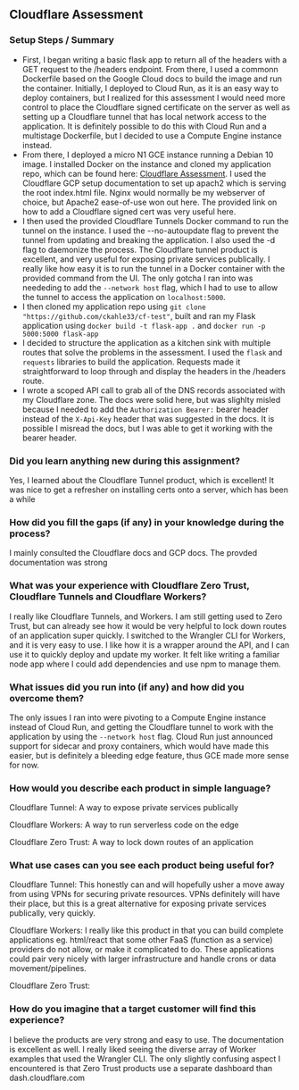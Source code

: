 ## Cloudflare Assessment

### Setup Steps / Summary

*   First, I began writing a basic flask app to return all of the headers with a GET request to the /headers endpoint. From there, I used a commonn Dockerfile based on the Google Cloud docs to build the image and run the container. Initially, I deployed to Cloud Run, as it is an easy way to deploy containers, but I realized for this assessment I would need more control to place the Cloudflare signed certificate on the server as well as setting up a Cloudflare tunnel that has local network access to the application. It is definitely possible to do this with Cloud Run and a multistage Dockerfile, but I decided to use a Compute Engine instance instead.
*   From there, I deployed a micro N1 GCE instance running a Debian 10 image. I installed Docker on the instance and cloned my application repo, which can be found here: [Cloudflare Assessment](https://github.com/ckahle33/cf-test). I used the Cloudflare GCP setup documentation to set up apach2 which is serving the root index.html file. Nginx would normally be my webserver of choice, but Apache2 ease-of-use won out here. The provided link on how to add a Cloudflare signed cert was very useful here.
*   I then used the provided Cloudflare Tunnels Docker command to run the tunnel on the instance. I used the --no-autoupdate flag to prevent the tunnel from updating and breaking the application. I also used the -d flag to daemonize the process. The Cloudflare tunnel product is excellent, and very useful for exposing private services publically. I really like how easy it is to run the tunnel in a Docker container with the provided command from the UI. The only gotcha I ran into was neededing to add the `--network host` flag, which I had to use to allow the tunnel to access the application on `localhost:5000`.
*   I then cloned my application repo using `git clone "https://github.com/ckahle33/cf-test"`, built and ran my Flask application using `docker build -t flask-app .` and `docker run -p 5000:5000 flask-app`
*   I decided to structure the application as a kitchen sink with multiple routes that solve the problems in the assessment. I used the `flask` and `requests` libraries to build the application. Requests made it straightforward to loop through and display the headers in the /headers route.
*   I wrote a scoped API call to grab all of the DNS records associated with my Cloudflare zone. The docs were solid here, but was slighlty misled because I needed to add the `Authorization Bearer:` bearer header instead of the `X-Api-Key` header that was suggested in the docs. It is possible I misread the docs, but I was able to get it working with the bearer header.

### Did you learn anything new during this assignment?

Yes, I learned about the Cloudflare Tunnel product, which is excellent! It was nice to get a refresher on installing certs onto a server, which has been a while

### How did you fill the gaps (if any) in your knowledge during the process?

I mainly consulted the Cloudflare docs and GCP docs. The provded documentation was strong

### What was your experience with Cloudflare Zero Trust, Cloudflare Tunnels and Cloudflare Workers?

I really like Cloudflare Tunnels, and Workers. I am still getting used to Zero Trust, but can already see how it would be very helpful to lock down routes of an application super quickly. I switched to the Wrangler CLI for Workers, and it is very easy to use. I like how it is a wrapper around the API, and I can use it to quickly deploy and update my worker. It felt like writing a familiar node app where I could add dependencies and use npm to manage them.

### What issues did you run into (if any) and how did you overcome them?

The only issues I ran into were pivoting to a Compute Engine instance instead of Cloud Run, and getting the Cloudflare tunnel to work with the application by using the `--network host` flag. Cloud Run just announced support for sidecar and proxy containers, which would have made this easier, but is definitely a bleeding edge feature, thus GCE made more sense for now.

### How would you describe each product in simple language?

Cloudflare Tunnel: A way to expose private services publically

Cloudflare Workers: A way to run serverless code on the edge

Cloudflare Zero Trust: A way to lock down routes of an application

### What use cases can you see each product being useful for?

Cloudflare Tunnel: This honestly can and will hopefully usher a move away from using VPNs for securing private resources. VPNs definitely will have their place, but this is a great alternative for exposing private services publically, very quickly.

Cloudflare Workers: I really like this product in that you can build complete applications eg. html/react that some other FaaS (function as a service) providers do not allow, or make it complicated to do. These applications could pair very nicely with larger infrastructure and handle crons or data movement/pipelines.

Cloudflare Zero Trust:

### How do you imagine that a target customer will find this experience?

I believe the products are very strong and easy to use. The documentation is excellent as well. I really liked seeing the diverse array of Worker examples that used the Wrangler CLI. The only slightly confusing aspect I encountered is that Zero Trust products use a separate dashboard than dash.cloudflare.com